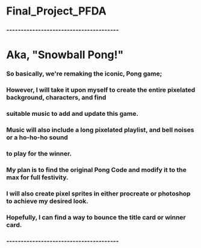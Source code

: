 # Final_Project_PFDA

### *-*-*-*-*-*-*-*-*-*-*-*-*-*-*-*-*-*-*-*-*-*--*--*-*-*-*-*-*-*-*-*-*-*-*-*-*-*

# Aka, **"Snowball Pong!"**
###   So basically, we're remaking the iconic, Pong game;
###   However, I will take it upon myself to create the entire pixelated background, characters, and find
###   suitable music to add and update this game.
###   Music will also include a long pixelated playlist, and bell noises or a ho-ho-ho sound
###   to play for the winner. 
###   My plan is to find the original Pong Code and modify it to the max for full festivity.
###   I will also create pixel sprites in either procreate or photoshop to achieve my desired look.
###   Hopefully, I can find a way to bounce the title card or winner card.

### *-*-*-*-*-*-*-*-*-*-*-*-*-*-*-*-*-*-*-*-*-*--*--*-*-*-*-*-*-*-*-*-*-*-*-*-*-*